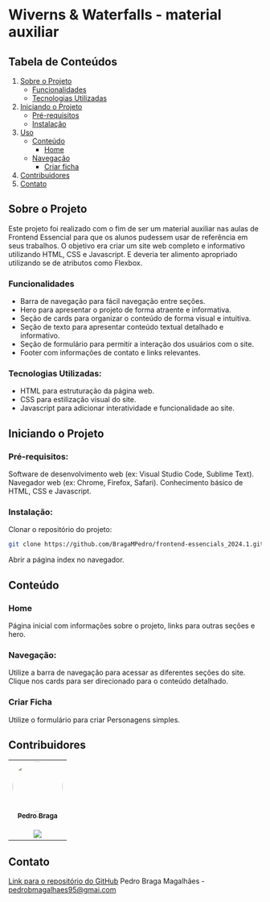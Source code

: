 # Wiverns & Waterfalls - material auxiliar
## Tabela de Conteúdos
1. [Sobre o Projeto](#sobre-o-projeto)
	* [Funcionalidades](#funcionalidades)
	* [Tecnologias Utilizadas](#tecnologias-utilizadas)
2. [Iniciando o Projeto](#iniando-o-projeto)
	* [Pré-requisitos](#pré-requisitos)
	* [Instalação](#instalação)
3. [Uso](#uso)
	* [Conteúdo](#conteúdo)
		- [Home](#home)
    - [Navegação](#navegação)
		- [Criar ficha](#criar-ficha)
4. [Contribuidores](#contribuidores)
5. [Contato](#contato)

## Sobre o Projeto
Este projeto foi realizado com o fim de ser um material auxiliar nas aulas de Frontend Essencial para que os alunos pudessem usar de referência em seus trabalhos.
O objetivo era criar um site web completo e informativo utilizando HTML, CSS e Javascript.  E deveria ter alimento apropriado utilizando se de atributos como Flexbox.
### Funcionalidades
* Barra de navegação para fácil navegação entre seções.
* Hero para apresentar o projeto de forma atraente e informativa.
* Seção de cards para organizar o conteúdo de forma visual e intuitiva.
* Seção de texto para apresentar conteúdo textual detalhado e informativo.
* Seção de formulário para permitir a interação dos usuários com o site.
* Footer com informações de contato e links relevantes.

### Tecnologias Utilizadas:
* HTML para estruturação da página web.
* CSS para estilização visual do site.
* Javascript para adicionar interatividade e funcionalidade ao site.

## Iniciando o Projeto
### Pré-requisitos:
Software de desenvolvimento web (ex: Visual Studio Code, Sublime Text).
Navegador web (ex: Chrome, Firefox, Safari).
Conhecimento básico de HTML, CSS e Javascript.

### Instalação:
Clonar o repositório do projeto:  
``` bash
git clone https://github.com/BragaMPedro/frontend-essencials_2024.1.git
```  
Abrir a página index no navegador.

## Conteúdo
### Home
Página inicial com informações sobre o projeto, links para outras seções e hero.
### Navegação:
Utilize a barra de navegação para acessar as diferentes seções do site.  
Clique nos cards para ser direcionado para o conteúdo detalhado.
### Criar Ficha
Utilize o formulário para criar Personagens simples.

## Contribuidores
<table>
  <tr>
    <td align="center">
      <a href="https://www.linkedin.com/in/pedrobragaresume/">
        <img style="border-radius: 50%;" src="https://avatars.githubusercontent.com/u/111090976?v=4" width="100px;" alt=""/>
        <br />
        <sub><b>Pedro Braga</b></sub>
      </a>
      <br />
       <br />
      <a href="https://www.linkedin.com/in/pedrobragaresume/" title="LindedIn">
        <img src="https://img.shields.io/badge/-Pedro-blue?style=flat-square&logo=Linkedin&logoColor=white" />
      </a>
    </td>
  </tr>
</table>

## Contato
[Link para o repositório do GitHub](https://github.com/BragaMPedro/frontend-essencials_2024.1)
Pedro Braga Magalhães - [pedrobmagalhaes95@gmai.com](pedrobmagalhaes95@gmail.com)
